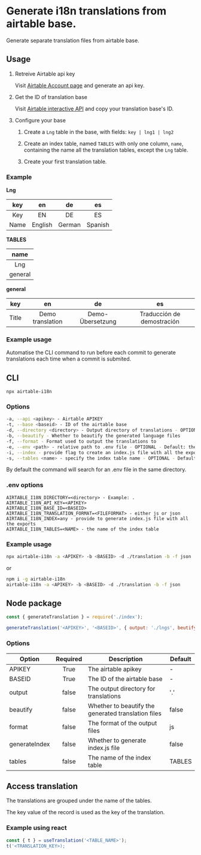 Generate i18n translations from airtable base.
===

Generate separate translation files from airtable base.

Usage
---

1. Retreive Airtable api key

    Visit [Airtable Account page](https://airtable.com/account) and generate an api key.

2. Get the ID of translation base
    
    Visit [Airtable interactive API](https://airtable.com/api) and copy your translation base's ID.

3. Configure your base
  
    1. Create a `Lng` table in the base, with fields: `key | lng1 | lng2`

    2. Create an index table, named `TABLES` with only one column, `name`, containing the name all the translation tables, except the `Lng` table.

    3. Create your first translation table.

### Example

**Lng**

| key | en | de | es |
|:---:|:--:|:--:|:--:|
|Key|EN|DE|ES|
|Name|English|German|Spanish|

**TABLES**

|name|
|:--:|
|Lng|
|general|

**general**

| key | en | de | es |
|:---:|:--:|:--:|:--:|
|Title|Demo translation|Demo-Übersetzung|Traducción de demostración|

### Example usage

Automatise the CLI command to run before each commit to generate translations each time when a commit is submited.

## CLI

`npx airtable-i18n`

### Options
```bash
-a, --api <apikey> - Airtable APIKEY
-t, --base <baseid> - ID of the airtable base
-d, --directory <directory> - Output directory of translations - OPTIONAL - Default: the same directory
-b, --beautify - Whether to beautify the generated language files
-f, --format - Format used to output the translations to
-e, --env <path> - relative path to .env file - OPTIONAL - Default: the same directory
-i, --index - provide flag to create an index.js file with all the exports
-s, --tables <name> - specify the index table name - OPTIONAL - Default: TABLES
```

By default the command will search for an .env file in the same directory.

### .env options
```dotenv
AIRTABLE_I18N_DIRECTORY=<directory> - Example: .
AIRTABLE_I18N_API_KEY=<APIKEY>
AIRTABLE_I18N_BASE_ID=<BASEID>
AIRTABLE_I18N_TRANSLATION_FORMAT=<FILEFORMAT> - either js or json
AIRTABLE_I18N_INDEX=any - provide to generate index.js file with all the exports
AIRTABLE_I18N_TABLES=<NAME> - the name of the index table
```

### Example usage

```bash
npx airtable-i18n -a <APIKEY> -b <BASEID> -d ./translation -b -f json
```

or

```bash
npm i -g airtable-i18n
airtable-i18n -a <APIKEY> -b <BASEID> -d ./translation -b -f json
```

## Node package
```javascript
const { generateTranslation } = require('./index');

generateTranslation('<APIKEY>', '<BASEID>', { output: './lngs', beutify: true, format: 'js', tables:'TABLES' });
```

### Options

| Option | Required | Description | Default |
|--------|:--------:|-------------|---------|
| APIKEY | True | The airtable apikey | - |
| BASEID | True | The ID of the airtable base | - |
| output | false | The output directory for translations | '.' |
| beautify | false | Whether to beautify the generated translation files | false |
| format | false | The format of the output files | js |
| generateIndex | false | Whether to generate index.js file | false |
| tables | false | The name of the index table | TABLES |

## Access translation

The translations are grouped under the name of the tables. 

The key value of the record is used as the key of the translation.

### Example using react

```js
const { t } = useTranslation('<TABLE_NAME>');
t('<TRANSLATION_KEY>);
```
